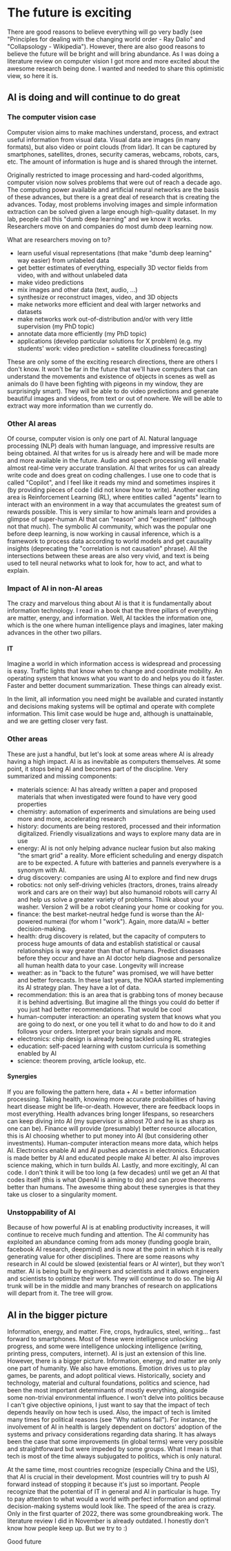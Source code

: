 
# The future is exciting

There are good reasons to believe everything will go very badly (see "Principles for dealing with the changing world order - Ray Dalio" and "Collapsology - Wikipedia"). However, there are also good reasons to believe the future will be bright and will bring abundance. 
As I was doing a literature review on computer vision I got more and more excited about the awesome research being done. I wanted and needed to share this optimistic view, so here it is.

## AI is doing and will continue to do great


### The computer vision case

Computer vision aims to make machines understand, process, and extract useful information from visual data. Visual data are images (in many formats), but also video or point clouds (from lidar). It can be captured by smartphones, satellites, drones, security cameras, webcams, robots, cars, etc. The amount of information is huge and is shared through the internet.

Originally restricted to image processing and hard-coded algorithms, computer vision now solves problems that were out of reach a decade ago. The computing power available and artificial neural networks are the basis of these advances, but there is a great deal of research that is creating the advances. Today, most problems involving images and simple information extraction can be solved given a large enough high-quality dataset. In my lab, people call this "dumb deep learning" and we know it works. Researchers move on and companies do most dumb deep learning now. 

What are researchers moving on to?

- learn useful visual representations (that make "dumb deep learning" way easier) from unlabeled data
- get better estimates of everything, especially 3D vector fields from video, with and without unlabeled data
- make video predictions
- mix images and other data (text, audio, ...)
- synthesize or reconstruct images, video, and 3D objects
- make networks more efficient and deal with larger networks and datasets
- make networks work out-of-distribution and/or with very little supervision (my PhD topic)
- annotate data more efficiently (my PhD topic)
- applications (develop particular solutions for X problem) (e.g. my students' work: video prediction = satellite cloudiness forecasting)

These are only some of the exciting research directions, there are others I don't know. It won't be far in the future that we'll have computers that can understand the movements and existence of objects in scenes as well as animals do (I have been fighting with pigeons in my window, they are surprisingly smart). They will be able to do video predictions and generate beautiful images and videos, from text or out of nowhere. We will be able to extract way more information than we currently do.

### Other AI areas
Of course, computer vision is only one part of AI. Natural language processing (NLP) deals with human language, and impressive results are being obtained. AI that writes for us is already here and will be made more and more available in the future. Audio and speech processing will enable almost real-time very accurate translation. AI that writes for us can already write code and does great on coding challenges. I use one to code that is called "Copilot", and I feel like it reads my mind and sometimes inspires it (by providing pieces of code I did not know how to write). Another exciting area is Reinforcement Learning (RL), where entities called "agents" learn to interact with an environment in a way that accumulates the greatest sum of rewards possible. This is very similar to how animals learn and provides a glimpse of super-human AI that can "reason" and "experiment" (although not that much). The symbolic AI community, which was the popular one before deep learning, is now working in causal inference, which is a framework to process data according to world models and get causality insights (deprecating the "correlation is not causation" phrase). All the intersections between these areas are also very vivid, and text is being used to tell neural networks what to look for, how to act, and what to explain.

### Impact of AI in non-AI areas
The crazy and marvelous thing about AI is that it is fundamentally about information technology. I read in a book that the three pillars of everything are matter, energy, and information. Well, AI tackles the information one, which is the one where human intelligence plays and imagines, later making advances in the other two pillars.

#### IT
Imagine a world in which information access is widespread and processing is easy. Traffic lights that know when to change and coordinate mobility. An operating system that knows what you want to do and helps you do it faster. Faster and better document summarization. These things can already exist.

In the limit, all information you need might be available and curated instantly and decisions making systems will be optimal and operate with complete information. This limit case would be huge and, although is unattainable, and we are getting closer very fast.

### Other areas
These are just a handful, but let's look at some areas where AI is already having a high impact. AI is as inevitable as computers themselves. At some point, it stops being AI and becomes part of the discipline. Very summarized and missing components:
- materials science: AI has already written a paper and proposed materials that when investigated were found to have very good properties
- chemistry: automation of experiments and simulations are being used more and more, accelerating research
- history: documents are being restored, processed and their information digitalized. Friendly visualizations and ways to explore many data are in use
- energy: AI is not only helping advance nuclear fusion but also making "the smart grid" a reality. More efficient scheduling and energy dispatch are to be expected. A future with batteries and pannels everywhere is a synonym with AI.
- drug discovery: companies are using AI to explore and find new drugs 
- robotics: not only self-driving vehicles (tractors, drones, trains already work and cars are on their way) but also humanoid robots will carry AI and help us solve a greater variety of problems. Think about your washer. Version 2 will be a robot cleaning your home or cooking for you. 
- finance: the best market-neutral hedge fund is worse than the AI-powered numerai (for whom I "work"). Again, more data/AI = better decision-making.
- health: drug discovery is related, but the capacity of computers to process huge amounts of data and establish statistical or causal relationships is way greater than that of humans. Predict diseases before they occur and have an AI doctor help diagnose and personalize all human health data to your case. Longevity will increase
- weather: as in "back to the future" was promised, we will have better and better forecasts. In these last years, the NOAA started implementing its AI strategy plan. They have a lot of data.
- recommendation: this is an area that is grabbing tons of money because it is behind advertising. But imagine all the things you could do better if you just had better recommendations. That would be cool
- human-computer interaction: an operating system that knows what you are going to do next, or one you tell it what to do and how to do it and follows your orders. Interpret your brain signals and more.
- electronics: chip design is already being tackled using RL strategies
- education: self-paced learning with custom curricula is something enabled by AI
- science: theorem proving, article lookup, etc.

#### Synergies 
If you are following the pattern here, data + AI = better information processing. Taking health, knowing more accurate probabilities of having heart disease might be life-or-death. However, there are feedback loops in most everything. Health advances bring longer lifespans, so researchers can keep diving into AI (my supervisor is almost 70 and he is as sharp as one can be). Finance will provide (presumably) better resource allocation, this is AI choosing whether to put money into AI (but considering other investments). Human-computer interaction means more data, which helps AI. Electronics enable AI and AI pushes advances in electronics. Education is made better by AI and educated people make AI better. AI also improves science making, which in turn builds AI. Lastly, and more excitingly, AI can code. I don't think it will be too long (a few decades) until we get an AI that codes itself (this is what OpenAI is aiming to do) and can prove theorems better than humans. The awesome thing about these synergies is that they take us closer to a singularity moment.

### Unstoppability of AI

Because of how powerful AI is at enabling productivity increases, it will continue to receive much funding and attention. The AI community has exploited an abundance coming from ads money (funding google brain, facebook AI research, deepmind) and is now at the point in which it is really generating value for other disciplines. There are some reasons why research in AI could be slowed (existential fears or AI winter), but they won't matter. AI is being built by engineers and scientists and it allows engineers and scientists to optimize their work. They will continue to do so. The big AI trunk will be in the middle and many branches of research on applications will depart from it. The tree will grow.

## AI in the bigger picture
Information, energy, and matter. Fire, crops, hydraulics, steel, writing... fast forward to smartphones. Most of these were intelligence unlocking progress, and some were intelligence unlocking intelligence (writing, printing press, computers, internet). AI is just an extension of this line. However, there is a bigger picture. Information, energy, and matter are only one part of humanity. We also have emotions. Emotion drives us to play games, be parents, and adopt political views. Historically, society and technology, material and cultural foundations, politics and science, had been the most important determinants of mostly everything, alongside some non-trivial environmental influence. I won't delve into politics because I can't give objective opinions, I just want to say that the impact of tech depends heavily on how tech is used. Also, the impact of tech is limited many times for political reasons (see "Why nations fail"). For instance, the involvement of AI in health is largely dependent on doctors' adoption of the systems and privacy considerations regarding data sharing. It has always been the case that some improvements (in global terms) were very possible and straightforward but were impeded by some groups. What I mean is that tech is most of the time always subjugated to politics, which is only natural.

At the same time, most countries recognize (especially China and the US), that AI is crucial in their development. Most countries will try to push AI forward instead of stopping it because it's just so important. People recognize that the potential of IT in general and AI in particular is huge. Try to pay attention to what would a world with perfect information and optimal decision-making systems would look like. The speed of the area is crazy. Only in the first quarter of 2022, there was some groundbreaking work. The literature review I did in November is already outdated. I honestly don't know how people keep up. But we try to :)

Good future
